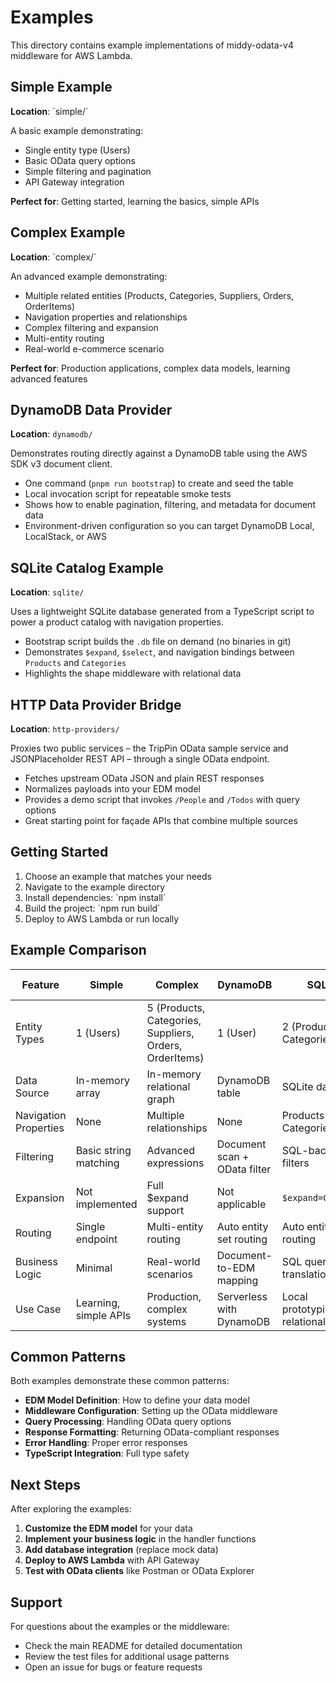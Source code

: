# Examples

This directory contains example implementations of middy-odata-v4 middleware for AWS Lambda.

## Simple Example

**Location**: \`simple/\`

A basic example demonstrating:
- Single entity type (Users)
- Basic OData query options
- Simple filtering and pagination
- API Gateway integration

**Perfect for**: Getting started, learning the basics, simple APIs

## Complex Example

**Location**: \`complex/\`

An advanced example demonstrating:
- Multiple related entities (Products, Categories, Suppliers, Orders, OrderItems)
- Navigation properties and relationships
- Complex filtering and expansion
- Multi-entity routing
- Real-world e-commerce scenario

**Perfect for**: Production applications, complex data models, learning advanced features

## DynamoDB Data Provider

**Location**: `dynamodb/`

Demonstrates routing directly against a DynamoDB table using the AWS SDK v3 document client.

- One command (`pnpm run bootstrap`) to create and seed the table
- Local invocation script for repeatable smoke tests
- Shows how to enable pagination, filtering, and metadata for document data
- Environment-driven configuration so you can target DynamoDB Local, LocalStack, or AWS

## SQLite Catalog Example

**Location**: `sqlite/`

Uses a lightweight SQLite database generated from a TypeScript script to power a product catalog with navigation properties.

- Bootstrap script builds the `.db` file on demand (no binaries in git)
- Demonstrates `$expand`, `$select`, and navigation bindings between `Products` and `Categories`
- Highlights the shape middleware with relational data

## HTTP Data Provider Bridge

**Location**: `http-providers/`

Proxies two public services – the TripPin OData sample service and JSONPlaceholder REST API – through a single OData endpoint.

- Fetches upstream OData JSON and plain REST responses
- Normalizes payloads into your EDM model
- Provides a demo script that invokes `/People` and `/Todos` with query options
- Great starting point for façade APIs that combine multiple sources

## Getting Started

1. Choose an example that matches your needs
2. Navigate to the example directory
3. Install dependencies: \`npm install\`
4. Build the project: \`npm run build\`
5. Deploy to AWS Lambda or run locally

## Example Comparison

| Feature | Simple | Complex | DynamoDB | SQLite | HTTP Providers |
|---------|--------|---------|----------|--------|----------------|
| Entity Types | 1 (Users) | 5 (Products, Categories, Suppliers, Orders, OrderItems) | 1 (User) | 2 (Products, Categories) | 2 (People, Todos) |
| Data Source | In-memory array | In-memory relational graph | DynamoDB table | SQLite database | Public HTTP APIs |
| Navigation Properties | None | Multiple relationships | None | Products ↔ Categories | None |
| Filtering | Basic string matching | Advanced expressions | Document scan + OData filter | SQL-backed filters | Remote payload filtering |
| Expansion | Not implemented | Full $expand support | Not applicable | `$expand=Category` | Not applicable |
| Routing | Single endpoint | Multi-entity routing | Auto entity set routing | Auto entity set routing | Auto entity set routing |
| Business Logic | Minimal | Real-world scenarios | Document-to-EDM mapping | SQL query translation | HTTP response normalization |
| Use Case | Learning, simple APIs | Production, complex systems | Serverless with DynamoDB | Local prototyping & relational data | API façade / aggregation |

## Common Patterns

Both examples demonstrate these common patterns:

- **EDM Model Definition**: How to define your data model
- **Middleware Configuration**: Setting up the OData middleware
- **Query Processing**: Handling OData query options
- **Response Formatting**: Returning OData-compliant responses
- **Error Handling**: Proper error responses
- **TypeScript Integration**: Full type safety

## Next Steps

After exploring the examples:

1. **Customize the EDM model** for your data
2. **Implement your business logic** in the handler functions
3. **Add database integration** (replace mock data)
4. **Deploy to AWS Lambda** with API Gateway
5. **Test with OData clients** like Postman or OData Explorer

## Support

For questions about the examples or the middleware:

- Check the main README for detailed documentation
- Review the test files for additional usage patterns
- Open an issue for bugs or feature requests
